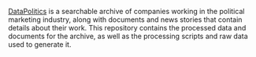 [DataPolitics](https://datapolitics.transparencytoolkit.org) is a searchable archive of companies working in the political marketing industry, along with documents and news stories that contain details about their work. This repository contains the processed data and documents for the archive, as well as the processing scripts and raw data used to generate it.
